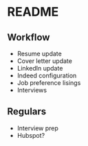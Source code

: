 # README

## Workflow
* Resume update
* Cover letter update
* LinkedIn update
* Indeed configuration
* Job preference lisings
* Interviews

## Regulars
* Interview prep
* Hubspot?
